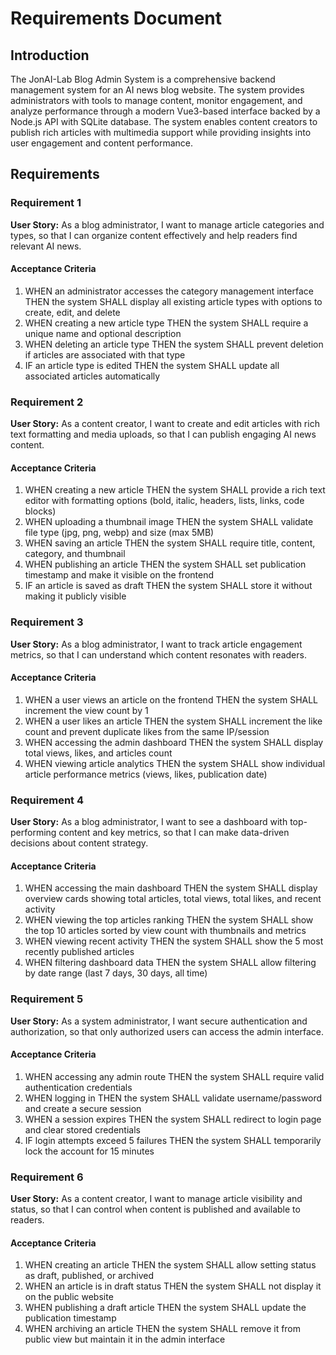 # Requirements Document

## Introduction

The JonAI-Lab Blog Admin System is a comprehensive backend management system for an AI news blog website. The system provides administrators with tools to manage content, monitor engagement, and analyze performance through a modern Vue3-based interface backed by a Node.js API with SQLite database. The system enables content creators to publish rich articles with multimedia support while providing insights into user engagement and content performance.

## Requirements

### Requirement 1

**User Story:** As a blog administrator, I want to manage article categories and types, so that I can organize content effectively and help readers find relevant AI news.

#### Acceptance Criteria

1. WHEN an administrator accesses the category management interface THEN the system SHALL display all existing article types with options to create, edit, and delete
2. WHEN creating a new article type THEN the system SHALL require a unique name and optional description
3. WHEN deleting an article type THEN the system SHALL prevent deletion if articles are associated with that type
4. IF an article type is edited THEN the system SHALL update all associated articles automatically

### Requirement 2

**User Story:** As a content creator, I want to create and edit articles with rich text formatting and media uploads, so that I can publish engaging AI news content.

#### Acceptance Criteria

1. WHEN creating a new article THEN the system SHALL provide a rich text editor with formatting options (bold, italic, headers, lists, links, code blocks)
2. WHEN uploading a thumbnail image THEN the system SHALL validate file type (jpg, png, webp) and size (max 5MB)
3. WHEN saving an article THEN the system SHALL require title, content, category, and thumbnail
4. WHEN publishing an article THEN the system SHALL set publication timestamp and make it visible on the frontend
5. IF an article is saved as draft THEN the system SHALL store it without making it publicly visible

### Requirement 3

**User Story:** As a blog administrator, I want to track article engagement metrics, so that I can understand which content resonates with readers.

#### Acceptance Criteria

1. WHEN a user views an article on the frontend THEN the system SHALL increment the view count by 1
2. WHEN a user likes an article THEN the system SHALL increment the like count and prevent duplicate likes from the same IP/session
3. WHEN accessing the admin dashboard THEN the system SHALL display total views, likes, and articles count
4. WHEN viewing article analytics THEN the system SHALL show individual article performance metrics (views, likes, publication date)

### Requirement 4

**User Story:** As a blog administrator, I want to see a dashboard with top-performing content and key metrics, so that I can make data-driven decisions about content strategy.

#### Acceptance Criteria

1. WHEN accessing the main dashboard THEN the system SHALL display overview cards showing total articles, total views, total likes, and recent activity
2. WHEN viewing the top articles ranking THEN the system SHALL show the top 10 articles sorted by view count with thumbnails and metrics
3. WHEN viewing recent activity THEN the system SHALL show the 5 most recently published articles
4. WHEN filtering dashboard data THEN the system SHALL allow filtering by date range (last 7 days, 30 days, all time)

### Requirement 5

**User Story:** As a system administrator, I want secure authentication and authorization, so that only authorized users can access the admin interface.

#### Acceptance Criteria

1. WHEN accessing any admin route THEN the system SHALL require valid authentication credentials
2. WHEN logging in THEN the system SHALL validate username/password and create a secure session
3. WHEN a session expires THEN the system SHALL redirect to login page and clear stored credentials
4. IF login attempts exceed 5 failures THEN the system SHALL temporarily lock the account for 15 minutes

### Requirement 6

**User Story:** As a content creator, I want to manage article visibility and status, so that I can control when content is published and available to readers.

#### Acceptance Criteria

1. WHEN creating an article THEN the system SHALL allow setting status as draft, published, or archived
2. WHEN an article is in draft status THEN the system SHALL not display it on the public website
3. WHEN publishing a draft article THEN the system SHALL update the publication timestamp
4. WHEN archiving an article THEN the system SHALL remove it from public view but maintain it in the admin interface